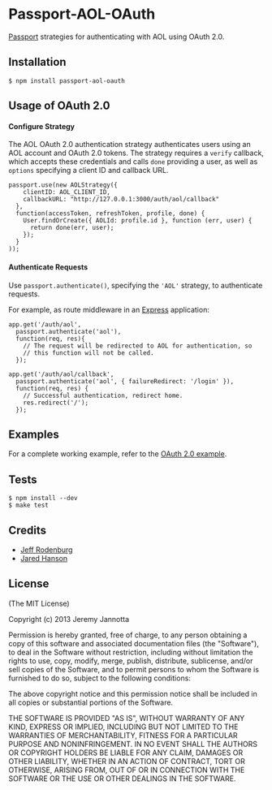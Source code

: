 # Passport-AOL-OAuth

[Passport](https://github.com/jaredhanson/passport) strategies for
authenticating with AOL using OAuth 2.0.

## Installation

    $ npm install passport-aol-oauth


## Usage of OAuth 2.0

#### Configure Strategy

The AOL OAuth 2.0 authentication strategy authenticates users using an AOL
account and OAuth 2.0 tokens.  The strategy requires a `verify` callback, which
accepts these credentials and calls `done` providing a user, as well as
`options` specifying a client ID and callback URL.

    passport.use(new AOLStrategy({
        clientID: AOL_CLIENT_ID,
        callbackURL: "http://127.0.0.1:3000/auth/aol/callback"
      },
      function(accessToken, refreshToken, profile, done) {
        User.findOrCreate({ AOLId: profile.id }, function (err, user) {
          return done(err, user);
        });
      }
    ));

#### Authenticate Requests

Use `passport.authenticate()`, specifying the `'AOL'` strategy, to
authenticate requests.

For example, as route middleware in an [Express](http://expressjs.com/)
application:

    app.get('/auth/aol',
      passport.authenticate('aol'),
      function(req, res){
        // The request will be redirected to AOL for authentication, so
        // this function will not be called.
      });

    app.get('/auth/aol/callback',
      passport.authenticate('aol', { failureRedirect: '/login' }),
      function(req, res) {
        // Successful authentication, redirect home.
        res.redirect('/');
      });

## Examples

For a complete working example, refer to the [OAuth 2.0 example](https://github.com/jeremyjannotta/passport-aol-oauth/tree/master/examples/oauth2).

## Tests

    $ npm install --dev
    $ make test

## Credits

  - [Jeff Rodenburg](http://github.com/jrodenburg)
  - [Jared Hanson](http://github.com/jaredhanson)

## License

(The MIT License)

Copyright (c) 2013 Jeremy Jannotta

Permission is hereby granted, free of charge, to any person obtaining a copy of
this software and associated documentation files (the "Software"), to deal in
the Software without restriction, including without limitation the rights to
use, copy, modify, merge, publish, distribute, sublicense, and/or sell copies of
the Software, and to permit persons to whom the Software is furnished to do so,
subject to the following conditions:

The above copyright notice and this permission notice shall be included in all
copies or substantial portions of the Software.

THE SOFTWARE IS PROVIDED "AS IS", WITHOUT WARRANTY OF ANY KIND, EXPRESS OR
IMPLIED, INCLUDING BUT NOT LIMITED TO THE WARRANTIES OF MERCHANTABILITY, FITNESS
FOR A PARTICULAR PURPOSE AND NONINFRINGEMENT. IN NO EVENT SHALL THE AUTHORS OR
COPYRIGHT HOLDERS BE LIABLE FOR ANY CLAIM, DAMAGES OR OTHER LIABILITY, WHETHER
IN AN ACTION OF CONTRACT, TORT OR OTHERWISE, ARISING FROM, OUT OF OR IN
CONNECTION WITH THE SOFTWARE OR THE USE OR OTHER DEALINGS IN THE SOFTWARE.
